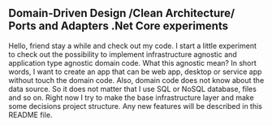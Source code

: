 ## Domain-Driven Design /Clean Architecture/ Ports and Adapters .Net Core experiments

Hello, friend stay a while and check out my code. I start a little experiment to check out the possibility to implement infrastructure agnostic and application type agnostic domain code. What this agnostic mean? In short words, I want to create an app that can be web app, desktop or service app without touch the domain code. Also, domain code does not know about the data source. So it does not matter that I use SQL or NoSQL database, files and so on. Right now I try to make the base infrastructure layer and make some decisions project structure. Any new features will be described in this README file. 